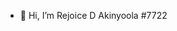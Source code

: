 - 👋 Hi, I’m Rejoice D Akinyoola #7722

<!---
rejoiceakin/rejoiceakin is a ✨ special ✨ repository because its `README.md` (this file) appears on your GitHub profile.
You can click the Preview link to take a look at your changes.
--->
